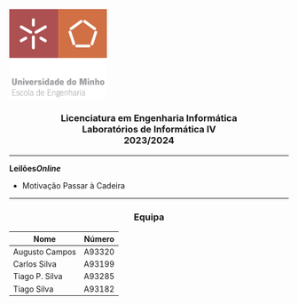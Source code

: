 <img src='uminho.png' width="35%"/>

<h3 align="center">Licenciatura em Engenharia Informática <br> Laboratórios de Informática IV <br> 2023/2024 </h3>

---


**Leilões**<i>**Online**</i>

- Motivação
  Passar à Cadeira
---
<h3 align="center">Equipa</h3>

<div align="center">

| Nome             | Número |
|------------------|--------|
| Augusto Campos   | A93320 |
| Carlos Silva     | A93199 |
| Tiago P. Silva   | A93285 |
| Tiago Silva      | A93182 |

</div>

